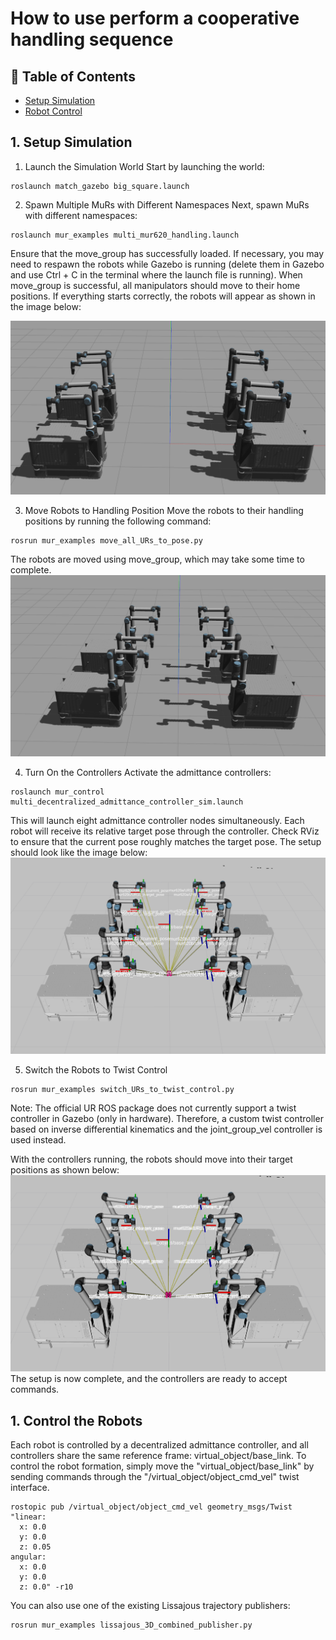 # How to use perform a cooperative handling sequence

## 📝 Table of Contents
- [Setup Simulation](#setup_sim)
- [Robot Control](#robot_control)


## 1. Setup Simulation <a name = "setup_sim"></a>

1. Launch the Simulation World
Start by launching the world:
``` 
roslaunch match_gazebo big_square.launch 
``` 
2.  Spawn Multiple MuRs with Different Namespaces
Next, spawn MuRs with different namespaces:
``` 
roslaunch mur_examples multi_mur620_handling.launch
``` 
Ensure that the move_group has successfully loaded. If necessary, you may need to respawn the robots while Gazebo is running (delete them in Gazebo and use Ctrl + C in the terminal where the launch file is running). When move_group is successful, all manipulators should move to their home positions. If everything starts correctly, the robots will appear as shown in the image below:

![Alt text](mur_documentation/murs_spawned.png?raw=true "Four MuRs spawned successfully")

3. Move Robots to Handling Position
Move the robots to their handling positions by running the following command:
``` 
rosrun mur_examples move_all_URs_to_pose.py
``` 
The robots are moved using move_group, which may take some time to complete.
![Alt text](mur_documentation/MuRs_in_handling_pose.png?raw=true "All MuRs in handling pose")

4. Turn On the Controllers
Activate the admittance controllers:
``` 
roslaunch mur_control multi_decentralized_admittance_controller_sim.launch
``` 
This will launch eight admittance controller nodes simultaneously. Each robot will receive its relative target pose through the controller. Check RViz to ensure that the current pose roughly matches the target pose. The setup should look like the image below:
![Alt text](mur_documentation/RVIZ_ready.png?raw=true "All admittance controllers are running. Robots are almost in target pose.")

5. Switch the Robots to Twist Control
```
rosrun mur_examples switch_URs_to_twist_control.py
```
Note: The official UR ROS package does not currently support a twist controller in Gazebo (only in hardware). Therefore, a custom twist controller based on inverse differential kinematics and the joint_group_vel controller is used instead.

With the controllers running, the robots should move into their target positions as shown below:
![Alt text](mur_documentation/Controller_ready.png?raw=true "Controllers running. Handling simulation is fully setup")
The setup is now complete, and the controllers are ready to accept commands.


## 1. Control the Robots <a name = "robot_control"></a>

Each robot is controlled by a decentralized admittance controller, and all controllers share the same reference frame: virtual_object/base_link. To control the robot formation, simply move the "virtual_object/base_link" by sending commands through the "/virtual_object/object_cmd_vel" twist interface.

```
rostopic pub /virtual_object/object_cmd_vel geometry_msgs/Twist "linear:
  x: 0.0
  y: 0.0
  z: 0.05
angular:
  x: 0.0
  y: 0.0
  z: 0.0" -r10
```
You can also use one of the existing Lissajous trajectory publishers:
```
rosrun mur_examples lissajous_3D_combined_publisher.py
```